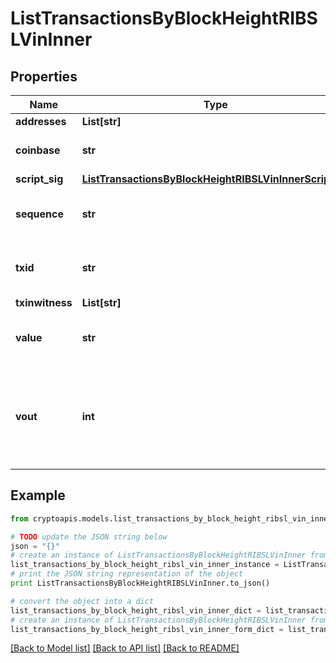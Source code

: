 # ListTransactionsByBlockHeightRIBSLVinInner


## Properties
Name | Type | Description | Notes
------------ | ------------- | ------------- | -------------
**addresses** | **List[str]** |  | 
**coinbase** | **str** | Represents the coinbase hex. | [optional] 
**script_sig** | [**ListTransactionsByBlockHeightRIBSLVinInnerScriptSig**](ListTransactionsByBlockHeightRIBSLVinInnerScriptSig.md) |  | 
**sequence** | **str** | Represents the script sequence number. | 
**txid** | **str** | Represents the reference transaction identifier. | 
**txinwitness** | **List[str]** |  | 
**value** | **str** | Represents the sent/received amount. | 
**vout** | **int** | It refers to the index of the output address of this transaction. The index starts from 0. | 

## Example

```python
from cryptoapis.models.list_transactions_by_block_height_ribsl_vin_inner import ListTransactionsByBlockHeightRIBSLVinInner

# TODO update the JSON string below
json = "{}"
# create an instance of ListTransactionsByBlockHeightRIBSLVinInner from a JSON string
list_transactions_by_block_height_ribsl_vin_inner_instance = ListTransactionsByBlockHeightRIBSLVinInner.from_json(json)
# print the JSON string representation of the object
print ListTransactionsByBlockHeightRIBSLVinInner.to_json()

# convert the object into a dict
list_transactions_by_block_height_ribsl_vin_inner_dict = list_transactions_by_block_height_ribsl_vin_inner_instance.to_dict()
# create an instance of ListTransactionsByBlockHeightRIBSLVinInner from a dict
list_transactions_by_block_height_ribsl_vin_inner_form_dict = list_transactions_by_block_height_ribsl_vin_inner.from_dict(list_transactions_by_block_height_ribsl_vin_inner_dict)
```
[[Back to Model list]](../README.md#documentation-for-models) [[Back to API list]](../README.md#documentation-for-api-endpoints) [[Back to README]](../README.md)


